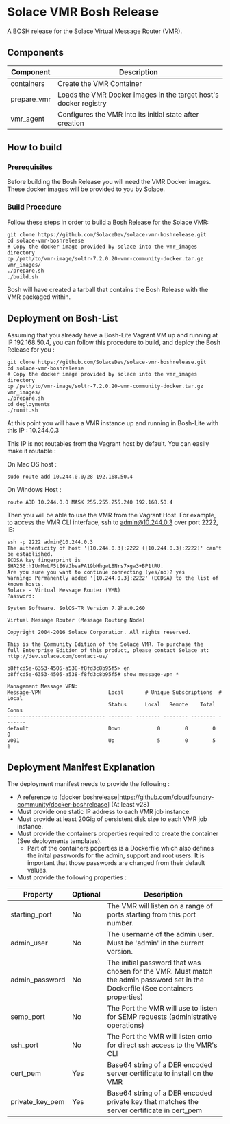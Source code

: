 # Solace VMR Bosh Release

A BOSH release for the Solace Virtual Message Router (VMR).

## Components

| Component      | Description |
| --- | --- |
| containers     | Create the VMR Container |
| prepare_vmr    | Loads the VMR Docker images in the target host's docker registry |
| vmr_agent      | Configures the VMR into its initial state after creation |

## How to build

### Prerequisites 

Before building the Bosh Release you will need the VMR Docker images.  These docker images will be provided to you by
Solace.

### Build Procedure

Follow these steps in order to build a Bosh Release for the Solace VMR:

```
git clone https://github.com/SolaceDev/solace-vmr-boshrelease.git
cd solace-vmr-boshrelease
# Copy the docker image provided by solace into the vmr_images directory
cp /path/to/vmr-image/soltr-7.2.0.20-vmr-community-docker.tar.gz vmr_images/
./prepare.sh
./build.sh
```

Bosh will have created a tarball that contains the Bosh Release with the VMR packaged within.

## Deployment on Bosh-List 

Assuming that you already have a Bosh-Lite Vagrant VM up and running at IP 192.168.50.4, you can follow this procedure
to build, and deploy the Bosh Release for you :

```
git clone https://github.com/SolaceDev/solace-vmr-boshrelease.git
cd solace-vmr-boshrelease
# Copy the docker image provided by solace into the vmr_images directory
cp /path/to/vmr-image/soltr-7.2.0.20-vmr-community-docker.tar.gz vmr_images/
./prepare.sh
cd deployments
./runit.sh
```

At this point you will have a VMR instance up and running in Bosh-Lite with this IP : 10.244.0.3

This IP is not routables from the Vagrant host by default.  You can easily make it routable :
 
On Mac OS host :
```
sudo route add 10.244.0.0/28 192.168.50.4
```

On Windows Host :
```
route ADD 10.244.0.0 MASK 255.255.255.240 192.168.50.4
```

Then you will be able to use the VMR from the Vagrant Host.  For example, to access the VMR CLI interface, ssh to
admin@10.244.0.3 over port 2222, IE:
```
ssh -p 2222 admin@10.244.0.3
The authenticity of host '[10.244.0.3]:2222 ([10.244.0.3]:2222)' can't be established.
ECDSA key fingerprint is SHA256:hIUrMmLF5tE6VJbeaPA19bHhgwL8Nrs7xgw3+BP1tRU.
Are you sure you want to continue connecting (yes/no)? yes
Warning: Permanently added '[10.244.0.3]:2222' (ECDSA) to the list of known hosts.
Solace - Virtual Message Router (VMR)
Password:

System Software. SolOS-TR Version 7.2ha.0.260

Virtual Message Router (Message Routing Node)

Copyright 2004-2016 Solace Corporation. All rights reserved.

This is the Community Edition of the Solace VMR. To purchase the
full Enterprise Edition of this product, please contact Solace at:
http://dev.solace.com/contact-us/

b8ffcd5e-6353-4505-a538-f8fd3c8b95f5> en
b8ffcd5e-6353-4505-a538-f8fd3c8b95f5# show message-vpn *

Management Message VPN:
Message-VPN                      Local       # Unique Subscriptions  # Local
                                 Status      Local   Remote    Total   Conns
-------------------------------- -------- -------- -------- -------- -------
default                          Down            0        0        0       0
v001                             Up              5        0        5       1
```


## Deployment Manifest Explanation

The deployment manifest needs to provide the following :
* A reference to [docker boshrelease|https://github.com/cloudfoundry-community/docker-boshrelease] (At least v28)
* Must provide one static IP address to each VMR job instance.
* Must provide at least 20Gig of persistent disk size to each VMR job instance.
* Must provide the containers properties required to create the container (See deployments templates).
  * Part of the containers poperties is a Dockerfile which also defines the inital passwords for the admin, support and root users.  It is important that those passwords are changed from their default values.
* Must provide the following properties :

| Property      | Optional | Description |
| --- | --- | --- |
| starting_port   | No | The VMR will listen on a range of ports starting from this port number. |
| admin_user      | No | The username of the admin user.  Must be 'admin' in the current version. |
| admin_password  | No | The initial password that was chosen for the VMR.  Must match the admin password set in the Dockerfile (See containers properties) |
| semp_port       | No | The Port the VMR will use to listen for SEMP requests (administrative operations) |
| ssh_port        | No | The Port the VMR will listen onto for direct ssh access to the VMR's CLI |
| cert_pem        | Yes | Base64 string of a DER encoded server certificate to install on the VMR |
| private_key_pem | Yes | Base64 string of a DER encoded private key that matches the server certificate in cert_pem |
